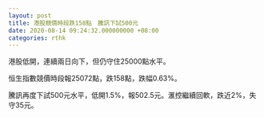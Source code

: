 ```yaml
---
layout: post
title: 港股競價時段跌158點　騰訊下試500元
date: 2020-08-14 09:24:32.000000000 +08:00
categories: rthk
---
```


港股低開，連續兩日向下，但仍守住25000點水平。

恒生指數競價時段報25072點，跌158點，跌幅0.63%。

騰訊再度下試500元水平，低開1.5%，報502.5元。滙控繼續回軟，跌近2%，失守35元。
